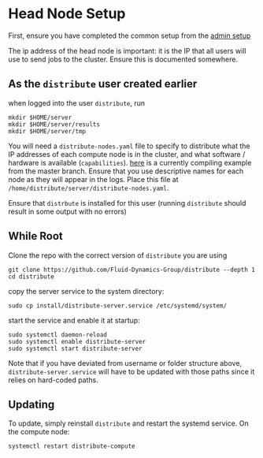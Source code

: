 # Head Node Setup

First, ensure you have completed the common setup from the [admin setup](./admin_setup.md)

The ip address of the head node is important: it is the IP that all users will use to 
send jobs to the cluster. Ensure this is documented somewhere.

## As the `distribute` user created earlier

when logged into the user `distribute`, run

```
mkdir $HOME/server
mkdir $HOME/server/results
mkdir $HOME/server/tmp
```

You will need a `distribute-nodes.yaml` file to specify to distribute what the IP addresses 
of each compute node is in the cluster, and what software / hardware is available (`capabilities`).
[here](https://github.com/Fluid-Dynamics-Group/distribute/blob/master/static/example-nodes.yaml)
is a currently compiling example from the master branch. Ensure that you use descriptive names for each
node as they will appear in the logs. Place this file at `/home/distribute/server/distribute-nodes.yaml`.

Ensure that `distrbute` is installed for this user (running `distribute` should 
result in some output with no errors)

## While Root

Clone the repo with the correct version of `distribute` you are using

```
git clone https://github.com/Fluid-Dynamics-Group/distribute --depth 1
cd distribute
```

copy the server service to the system directory:

```
sudo cp install/distribute-server.service /etc/systemd/system/
```

start the service and enable it at startup:

```
sudo systemctl daemon-reload
sudo systemctl enable distribute-server
sudo systemctl start distribute-server
```

Note that if you have deviated from username or folder structure above, `distribute-server.service` will
have to be updated with those paths since it relies on hard-coded paths.

## Updating

To update, simply reinstall `distribute` and restart the systemd service. On the compute node:

```
systemctl restart distribute-compute
```
